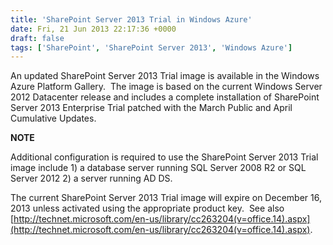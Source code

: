 ```yaml
---
title: 'SharePoint Server 2013 Trial in Windows Azure'
date: Fri, 21 Jun 2013 22:17:36 +0000
draft: false
tags: ['SharePoint', 'SharePoint Server 2013', 'Windows Azure']
---
```


An updated SharePoint Server 2013 Trial image is available in the Windows Azure Platform Gallery.  The image is based on the current Windows Server 2012 Datacenter release and includes a complete installation of SharePoint Server 2013 Enterprise Trial patched with the March Public and April Cumulative Updates.

**NOTE**

Additional configuration is required to use the SharePoint Server 2013 Trial image include 1) a database server running SQL Server 2008 R2 or SQL Server 2012 2) a server running AD DS.

The current SharePoint Server 2013 Trial image will expire on December 16, 2013 unless activated using the appropriate product key.  See also [http://technet.microsoft.com/en-us/library/cc263204(v=office.14).aspx](http://technet.microsoft.com/en-us/library/cc263204(v=office.14).aspx).